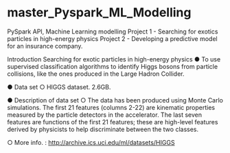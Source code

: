 # master_Pyspark_ML_Modelling

PySpark API, Machine Learning modelling
Project 1 - Searching for exotics particles in high-energy physics
Project 2 - Developing a predictive model for an insurance company.

Introduction
Searching for exotic particles in high-energy physics
● To use supervised classification algorithms to identify Higgs bosons from particle
collisions, like the ones produced in the Large Hadron Collider.

● Data set
○ HIGGS dataset. 2.6GB.

● Description of data set
○ The data has been produced using Monte Carlo simulations. The first 21
features (columns 2-22) are kinematic properties measured by the particle
detectors in the accelerator. The last seven features are functions of the
first 21 features; these are high-level features derived by physicists to help
discriminate between the two classes.

○ More info. : http://archive.ics.uci.edu/ml/datasets/HIGGS
